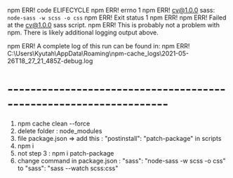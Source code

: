 npm ERR! code ELIFECYCLE
npm ERR! errno 1
npm ERR! cv@1.0.0 sass: `node-sass -w scss -o css`
npm ERR! Exit status 1
npm ERR!
npm ERR! Failed at the cv@1.0.0 sass script.
npm ERR! This is probably not a problem with npm. There is likely additional logging output above.

npm ERR! A complete log of this run can be found in:
npm ERR! C:\Users\Kyutah\AppData\Roaming\npm-cache_logs\2021-05-26T18_27_21_485Z-debug.log

# ------------------------------------------------------------------

1. npm cache clean --force
2. delete folder : node_modules
3. file package.json => add this : "postinstall": "patch-package" in scripts
4. npm i
5. not step 3 : npm i patch-package
6. change command in package.json :
   "sass": "node-sass -w scss -o css"
   to
   "sass": "sass --watch scss:css"
